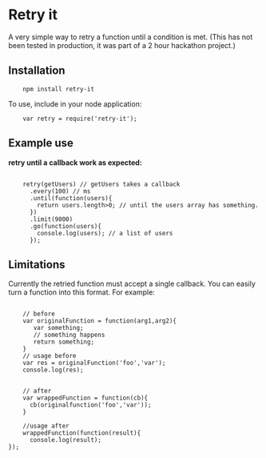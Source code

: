 # Retry it

A very simple way to retry a function until a condition is met. 
(This has not been tested in production, it was part of a 2 hour hackathon project.)

## Installation

```
    npm install retry-it
```


To use, include in your node application:

```
    var retry = require('retry-it');
```

## Example use

**retry until a callback work as expected:**

```

    retry(getUsers) // getUsers takes a callback
      .every(100) // ms
      .until(function(users){
        return users.length>0; // until the users array has something.
      })
      .limit(9000)
      .go(function(users){
        console.log(users); // a list of users
      });
```

## Limitations

Currently the retried function must accept a single callback. You can easily turn a function into this format. For example:

```

    // before
    var originalFunction = function(arg1,arg2){
       var something;
       // something happens
       return something;
    }
    // usage before
    var res = originalFunction('foo','var');
    console.log(res);


    // after
    var wrappedFunction = function(cb){
      cb(originalfunction('foo','var'));
    }

    //usage after
    wrappedFunction(function(result){
      console.log(result);
});
```
